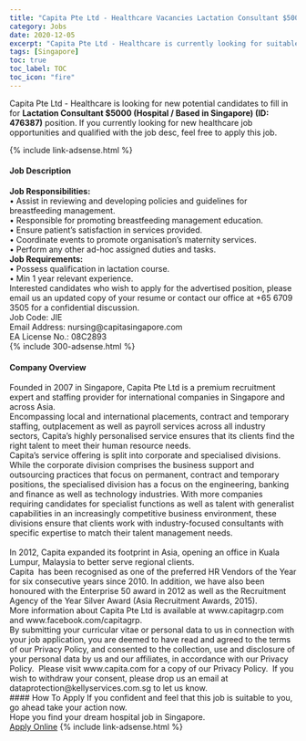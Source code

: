 ```yaml
---
title: "Capita Pte Ltd - Healthcare Vacancies Lactation Consultant $5000 (Hospital / Based in Singapore) (ID: 476387)" 
category: Jobs 
date: 2020-12-05 
excerpt: "Capita Pte Ltd - Healthcare is currently looking for suitable person to fill in the Lactation Consultant $5000 (Hospital / Based in Singapore) (ID: 476387) which positioned at Singapore" 
tags: [Singapore] 
toc: true 
toc_label: TOC 
toc_icon: "fire" 
--- 
```


<p>Capita Pte Ltd - Healthcare is looking for new potential candidates to fill in for <b>Lactation Consultant $5000 (Hospital / Based in Singapore) (ID: 476387)</b> position. If you currently looking for new healthcare job opportunities and qualified with the job desc, feel free to apply this job.
</p>{% include link-adsense.html %} 
<div><div><div><h4>Job Description</h4></div></div><div><div><span><div><div><strong>Job Responsibilities:</strong><br>&#8226; Assist in reviewing and developing policies and guidelines for breastfeeding management.<br>&#8226; Responsible for promoting breastfeeding management education.<br>&#8226; Ensure patient&#8217;s satisfaction in services provided.<br>&#8226; Coordinate events to promote organisation&#8217;s maternity services.<br>&#8226; Perform any other ad-hoc assigned duties and tasks.</div><div><strong>Job Requirements:</strong><br>&#8226; Possess qualification in lactation course.<br>&#8226; Min 1 year relevant experience.</div><div>Interested candidates who wish to apply for the advertised position, please email us an updated copy of your resume or contact our office at +65 6709 3505 for a confidential discussion.</div><div>Job Code: JIE<br>Email Address: nursing@capitasingapore.com<br>EA License No.: 08C2893</div></div></span></div></div></div> 
{% include 300-adsense.html %} 
<div><div><div><h4>Company Overview</h4></div></div><div><div><span><div><div><div><div>Founded in 2007 in Singapore, Capita Pte Ltd is a premium recruitment expert and staffing provider for international companies in Singapore and across Asia.</div><div>Encompassing local and international placements, contract and temporary staffing, outplacement as well as payroll services across all industry sectors, Capita&#8217;s highly personalised service ensures that its clients find the right talent to meet their human resource needs.</div><div>Capita&#8217;s service offering is split into corporate and specialised divisions. While the corporate division comprises the business support and outsourcing practices that focus on permanent, contract and temporary positions, the specialised division has a focus on the engineering, banking and finance as well as technology industries. With more companies requiring candidates for specialist functions as well as talent with generalist capabilities in an increasingly competitive business environment, these divisions ensure that clients work with industry-focused consultants with specific expertise to match their talent management needs.</div><div><br>In 2012, Capita expanded its footprint in Asia, opening an office in Kuala Lumpur, Malaysia to better serve regional clients.</div><div>Capita&#160; has been recognised as one of the preferred HR Vendors of the Year for six consecutive years since 2010. In addition, we have also been honoured with the Enterprise 50 award in 2012 as well as the Recruitment Agency of the Year Silver Award (Asia Recruitment Awards, 2015).</div><div>More information about Capita Pte Ltd is available at www.capitagrp.com and www.facebook.com/capitagrp.</div></div></div><div>By submitting your curricular vitae or personal data to us in connection with your job application, you are deemed to have read and agreed to the terms of our Privacy Policy, and consented to the collection, use and disclosure of your personal data by us and our affiliates, in accordance with our Privacy Policy.&#160; Please visit www.capita.com for a copy of our Privacy Policy.&#160; If you wish to withdraw your consent, please drop us an email at dataprotection@kellyservices.com.sg to let us know.</div></div></span></div></div></div> 
#### How To Apply 
If you confident and feel that this job is suitable to you, go ahead take your action now. <br/> 
Hope you find your dream hospital job in Singapore. <br/> 
<a href="https://www.jobstreet.com.my/en/job/lactation-consultant-$5000-hospital-based-in-singapore-id:-476387-8235378/origin/sg?jobId=jobstreet-sg-job-8235378&sectionRank=8&token=0~12937e36-872d-41ec-9f2f-d085e311568e&fr=SRP%20View%20In%20New%20Ta" class="btn btn--warning" target="_blank" rel="nofollow noopenner">Apply Online</a> 
{% include link-adsense.html %} 
